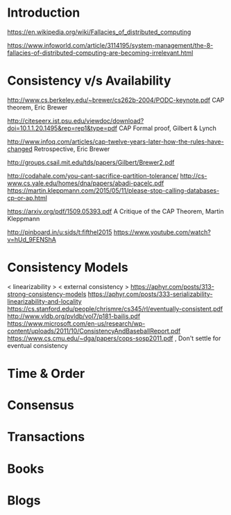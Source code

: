 # Introduction

https://en.wikipedia.org/wiki/Fallacies_of_distributed_computing

https://www.infoworld.com/article/3114195/system-management/the-8-fallacies-of-distributed-computing-are-becoming-irrelevant.html

# Consistency v/s Availability

http://www.cs.berkeley.edu/~brewer/cs262b-2004/PODC-keynote.pdf
CAP theorem, Eric Brewer

http://citeseerx.ist.psu.edu/viewdoc/download?doi=10.1.1.20.1495&rep=rep1&type=pdf
CAP Formal proof, Gilbert & Lynch

http://www.infoq.com/articles/cap-twelve-years-later-how-the-rules-have-changed
Retrospective, Eric Brewer

http://groups.csail.mit.edu/tds/papers/Gilbert/Brewer2.pdf

http://codahale.com/you-cant-sacrifice-partition-tolerance/ 
http://cs-www.cs.yale.edu/homes/dna/papers/abadi-pacelc.pdf
https://martin.kleppmann.com/2015/05/11/please-stop-calling-databases-cp-or-ap.html

https://arxiv.org/pdf/1509.05393.pdf
A Critique of the CAP Theorem, Martin Kleppmann

http://pinboard.in/u:sids/t:fifthel2015
https://www.youtube.com/watch?v=hUd_9FENShA

# Consistency Models
< linearizability >
< external consistency >
https://aphyr.com/posts/313-strong-consistency-models
https://aphyr.com/posts/333-serializability-linearizability-and-locality
https://cs.stanford.edu/people/chrismre/cs345/rl/eventually-consistent.pdf
http://www.vldb.org/pvldb/vol7/p181-bailis.pdf
https://www.microsoft.com/en-us/research/wp-content/uploads/2011/10/ConsistencyAndBaseballReport.pdf
https://www.cs.cmu.edu/~dga/papers/cops-sosp2011.pdf , Don't settle for eventual consistency

# Time & Order

# Consensus

# Transactions

# Books

# Blogs



